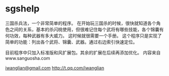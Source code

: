 sgshelp
=======

三国杀兵法，一个非常简单的程序。
在开始玩三国杀的时候，很快就知道各个角色之间的关系，基本的杀闪桃使用，但很难记住每个武将有哪些技能，各个锦囊有何功效，每种武器有多大威力。
这时候就很需要一个手册。
这个程序只是实现了简单的功能：列出各个武将、锦囊、武器。通过右边索引快速定位。

目前程序中只加入标准版和风扩展包。其余的扩展在后续再添加优化。
内容来自www.sanguosha.com

iwanglian@gmail.com
http://t.qq.com/iwanglian